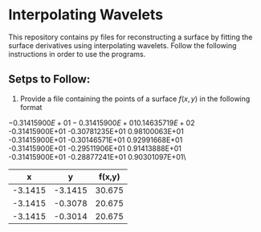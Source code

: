 # Interpolating Wavelets
This repository contains py files for reconstructing a surface by fitting the surface derivatives using interpolating wavelets. Follow the following instructions in order to use the programs.

## Setps to Follow:

1) Provide a file containing the points of a surface $f(x,y)$ in the following format

$-0.31415900E+01 -0.31415900E+01  0.14635719E+02$\
-0.31415900E+01 -0.30781235E+01  0.98100063E+01\
-0.31415900E+01 -0.30146571E+01  0.92991668E+01\
-0.31415900E+01 -0.29511906E+01  0.91413888E+01\
-0.31415900E+01 -0.28877241E+01  0.90301097E+01\
    
| x  | y | f(x,y) |
| ------------- | ------------- |------|
| -3.1415  | -3.1415  | 30.675 |
| -3.1415  | -0.3078  | 20.675 |
| -3.1415  | -0.3014  | 20.675 |

    

